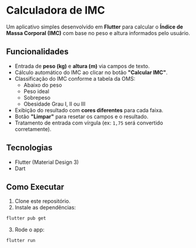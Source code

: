 # Calculadora de IMC

Um aplicativo simples desenvolvido em **Flutter** para calcular o **Índice de Massa Corporal (IMC)** com base no peso e altura informados pelo usuário.


## Funcionalidades

- Entrada de **peso (kg)** e **altura (m)** via campos de texto.
- Cálculo automático do IMC ao clicar no botão **"Calcular IMC"**.
- Classificação do IMC conforme a tabela da OMS:
  - Abaixo do peso
  - Peso ideal
  - Sobrepeso
  - Obesidade Grau I, II ou III
- Exibição do resultado com **cores diferentes** para cada faixa.
- Botão **"Limpar"** para resetar os campos e o resultado.
- Tratamento de entrada com vírgula (ex: `1,75` será convertido corretamente).


## Tecnologias

- Flutter (Material Design 3)
- Dart


## Como Executar

1. Clone este repositório.
2. Instale as dependências:
  ```bash
  flutter pub get
  ```
3. Rode o app:
  ```bash
  flutter run
  ```